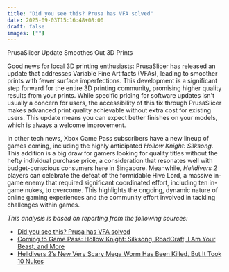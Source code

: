```yaml
---
title: "Did you see this? Prusa has VFA solved"
date: 2025-09-03T15:16:48+08:00
draft: false
images: [""]
---
```

PrusaSlicer Update Smoothes Out 3D Prints

Good news for local 3D printing enthusiasts: PrusaSlicer has released an update that addresses Variable Fine Artifacts (VFAs), leading to smoother prints with fewer surface imperfections. This development is a significant step forward for the entire 3D printing community, promising higher quality results from your prints. While specific pricing for software updates isn't usually a concern for users, the accessibility of this fix through PrusaSlicer makes advanced print quality achievable without extra cost for existing users. This update means you can expect better finishes on your models, which is always a welcome improvement.

In other tech news, Xbox Game Pass subscribers have a new lineup of games coming, including the highly anticipated *Hollow Knight: Silksong*. This addition is a big draw for gamers looking for quality titles without the hefty individual purchase price, a consideration that resonates well with budget-conscious consumers here in Singapore. Meanwhile, *Helldivers 2* players can celebrate the defeat of the formidable Hive Lord, a massive in-game enemy that required significant coordinated effort, including ten in-game nukes, to overcome. This highlights the ongoing, dynamic nature of online gaming experiences and the community effort involved in tackling challenges within games.

*This analysis is based on reporting from the following sources:*
- [Did you see this? Prusa has VFA solved](https://www.reddit.com/r/3Dprinting/comments/1n6bur6/did_you_see_this_prusa_has_vfa_solved/)
- [Coming to Game Pass: Hollow Knight: Silksong, RoadCraft, I Am Your Beast, and More](https://www.reddit.com/r/pcgaming/comments/1n6li4g/coming_to_game_pass_hollow_knight_silksong/)
- [Helldivers 2′s New Very Scary Mega Worm Has Been Killed, But It Took 10 Nukes](https://kotaku.com/helldivers-2-hive-lord-mega-worm-killed-update-nukes-ps5-xbox-2000622473)
